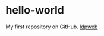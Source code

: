 hello-world
===========

My first repository on GitHub. <a href="http://ldpweb.blogspot.com">ldpweb</a>

